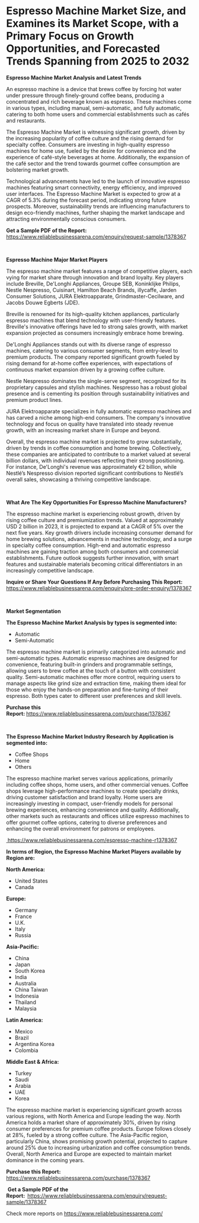 <p><h1>Espresso Machine Market Size, and Examines its Market Scope, with a Primary Focus on Growth Opportunities, and Forecasted Trends Spanning from 2025 to 2032</h1></p><p><strong>Espresso Machine Market Analysis and Latest Trends</strong></p>
<p><p>An espresso machine is a device that brews coffee by forcing hot water under pressure through finely-ground coffee beans, producing a concentrated and rich beverage known as espresso. These machines come in various types, including manual, semi-automatic, and fully automatic, catering to both home users and commercial establishments such as cafés and restaurants.</p><p>The Espresso Machine Market is witnessing significant growth, driven by the increasing popularity of coffee culture and the rising demand for specialty coffee. Consumers are investing in high-quality espresso machines for home use, fueled by the desire for convenience and the experience of café-style beverages at home. Additionally, the expansion of the café sector and the trend towards gourmet coffee consumption are bolstering market growth.</p><p>Technological advancements have led to the launch of innovative espresso machines featuring smart connectivity, energy efficiency, and improved user interfaces. The Espresso Machine Market is expected to grow at a CAGR of 5.3% during the forecast period, indicating strong future prospects. Moreover, sustainability trends are influencing manufacturers to design eco-friendly machines, further shaping the market landscape and attracting environmentally conscious consumers.</p></p>
<p><strong>Get a Sample PDF of the Report:&nbsp;</strong> <a href="https://www.reliablebusinessarena.com/enquiry/request-sample/1378367?utm_campaign=2031&utm_medium=2&utm_source=Github&utm_content=ia&utm_term=16022025&utm_id=espresso-machine">https://www.reliablebusinessarena.com/enquiry/request-sample/1378367</a></p>
<p>&nbsp;</p>
<p><strong>Espresso Machine Major Market Players</strong></p>
<p><p>The espresso machine market features a range of competitive players, each vying for market share through innovation and brand loyalty. Key players include Breville, De'Longhi Appliances, Groupe SEB, Koninklijke Philips, Nestle Nespresso, Cuisinart, Hamilton Beach Brands, illycaffe, Jarden Consumer Solutions, JURA Elektroapparate, Grindmaster-Cecilware, and Jacobs Douwe Egberts (JDE).</p><p>Breville is renowned for its high-quality kitchen appliances, particularly espresso machines that blend technology with user-friendly features. Breville's innovative offerings have led to strong sales growth, with market expansion projected as consumers increasingly embrace home brewing.</p><p>De'Longhi Appliances stands out with its diverse range of espresso machines, catering to various consumer segments, from entry-level to premium products. The company reported significant growth fueled by rising demand for at-home coffee experiences, with expectations of continuous market expansion driven by a growing coffee culture.</p><p>Nestle Nespresso dominates the single-serve segment, recognized for its proprietary capsules and stylish machines. Nespresso has a robust global presence and is cementing its position through sustainability initiatives and premium product lines.</p><p>JURA Elektroapparate specializes in fully automatic espresso machines and has carved a niche among high-end consumers. The company's innovative technology and focus on quality have translated into steady revenue growth, with an increasing market share in Europe and beyond.</p><p>Overall, the espresso machine market is projected to grow substantially, driven by trends in coffee consumption and home brewing. Collectively, these companies are anticipated to contribute to a market valued at several billion dollars, with individual revenues reflecting their strong positioning. For instance, De'Longhi's revenue was approximately €2 billion, while Nestlé’s Nespresso division reported significant contributions to Nestlé’s overall sales, showcasing a thriving competitive landscape.</p></p>
<p>&nbsp;</p>
<p><strong>What Are The Key Opportunities For Espresso Machine Manufacturers?</strong></p>
<p><p>The espresso machine market is experiencing robust growth, driven by rising coffee culture and premiumization trends. Valued at approximately USD 2 billion in 2023, it is projected to expand at a CAGR of 5% over the next five years. Key growth drivers include increasing consumer demand for home brewing solutions, advancements in machine technology, and a surge in specialty coffee consumption. High-end and automatic espresso machines are gaining traction among both consumers and commercial establishments. Future outlook suggests further innovation, with smart features and sustainable materials becoming critical differentiators in an increasingly competitive landscape.</p></p>
<p><strong>Inquire or Share Your Questions If Any Before Purchasing This Report:</strong> <a href="https://www.reliablebusinessarena.com/enquiry/pre-order-enquiry/1378367?utm_campaign=2031&utm_medium=2&utm_source=Github&utm_content=ia&utm_term=16022025&utm_id=espresso-machine">https://www.reliablebusinessarena.com/enquiry/pre-order-enquiry/1378367</a></p>
<p>&nbsp;</p>
<p><strong>Market Segmentation</strong></p>
<p><strong>The Espresso Machine Market Analysis by types is segmented into:</strong></p>
<p><ul><li>Automatic</li><li>Semi-Automatic</li></ul></p>
<p><p>The espresso machine market is primarily categorized into automatic and semi-automatic types. Automatic espresso machines are designed for convenience, featuring built-in grinders and programmable settings, allowing users to brew coffee at the touch of a button with consistent quality. Semi-automatic machines offer more control, requiring users to manage aspects like grind size and extraction time, making them ideal for those who enjoy the hands-on preparation and fine-tuning of their espresso. Both types cater to different user preferences and skill levels.</p></p>
<p><strong>Purchase this Report:&nbsp;</strong><a href="https://www.reliablebusinessarena.com/purchase/1378367?utm_campaign=2031&utm_medium=2&utm_source=Github&utm_content=ia&utm_term=16022025&utm_id=espresso-machine">https://www.reliablebusinessarena.com/purchase/1378367</a></p>
<p>&nbsp;</p>
<p><strong>The Espresso Machine Market Industry Research by Application is segmented into:</strong></p>
<p><ul><li>Coffee Shops</li><li>Home</li><li>Others</li></ul></p>
<p><p>The espresso machine market serves various applications, primarily including coffee shops, home users, and other commercial venues. Coffee shops leverage high-performance machines to create specialty drinks, driving customer satisfaction and brand loyalty. Home users are increasingly investing in compact, user-friendly models for personal brewing experiences, enhancing convenience and quality. Additionally, other markets such as restaurants and offices utilize espresso machines to offer gourmet coffee options, catering to diverse preferences and enhancing the overall environment for patrons or employees.</p></p>
<p><a href="https://www.reliablebusinessarena.com/espresso-machine-r1378367?utm_campaign=2031&utm_medium=2&utm_source=Github&utm_content=ia&utm_term=16022025&utm_id=espresso-machine">&nbsp;https://www.reliablebusinessarena.com/espresso-machine-r1378367</a></p>
<p><strong>In terms of Region, the Espresso Machine Market Players available by Region are:</strong></p>
<p>
    <p> <strong> North America: </strong>
        <ul>
            <li>United States</li>
            <li>Canada</li>
        </ul>
        </p> 
    <p> <strong> Europe: </strong>
        <ul>
            <li>Germany</li>
            <li>France</li>
            <li>U.K.</li>
            <li>Italy</li>
            <li>Russia</li>
        </ul>
        </p> 
    <p> <strong> Asia-Pacific: </strong>
        <ul>
            <li>China</li>
            <li>Japan</li>
            <li>South Korea</li>
            <li>India</li>
            <li>Australia</li>
            <li>China Taiwan</li>
            <li>Indonesia</li>
            <li>Thailand</li>
            <li>Malaysia</li>
        </ul>
        </p> 
    <p> <strong> Latin America: </strong>
        <ul>
            <li>Mexico</li>
            <li>Brazil</li>
            <li>Argentina Korea</li>
            <li>Colombia</li>
        </ul>
        </p> 
    <p> <strong> Middle East & Africa: </strong>
        <ul>
            <li>Turkey</li>
            <li>Saudi</li>
            <li>Arabia</li>
            <li>UAE</li>
            <li>Korea</li>
        </ul>
    </p>
    </p>
<p><p>The espresso machine market is experiencing significant growth across various regions, with North America and Europe leading the way. North America holds a market share of approximately 30%, driven by rising consumer preferences for premium coffee products. Europe follows closely at 28%, fueled by a strong coffee culture. The Asia-Pacific region, particularly China, shows promising growth potential, projected to capture around 25% due to increasing urbanization and coffee consumption trends. Overall, North America and Europe are expected to maintain market dominance in the coming years.</p></p>
<p><strong>Purchase this Report: </strong><a href="https://www.reliablebusinessarena.com/purchase/1378367?utm_campaign=2031&utm_medium=2&utm_source=Github&utm_content=ia&utm_term=16022025&utm_id=espresso-machine">https://www.reliablebusinessarena.com/purchase/1378367</a></p>
<p>&nbsp;<strong>Get a Sample PDF of the Report:&nbsp;&nbsp;</strong><a href="https://www.reliablebusinessarena.com/enquiry/request-sample/1378367?utm_campaign=2031&utm_medium=2&utm_source=Github&utm_content=ia&utm_term=16022025&utm_id=espresso-machine">https://www.reliablebusinessarena.com/enquiry/request-sample/1378367</a></p>
<p><strong></strong></p>
<p>Check more reports on <a href="https://www.reliablebusinessarena.com/?utm_campaign=2031&utm_medium=2&utm_source=Github&utm_content=ia&utm_term=16022025&utm_id=espresso-machine">https://www.reliablebusinessarena.com/</a></p>